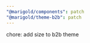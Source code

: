 ```yaml
---
"@marigold/components": patch
"@marigold/theme-b2b": patch
---
```


chore: add <Card> size to b2b theme
